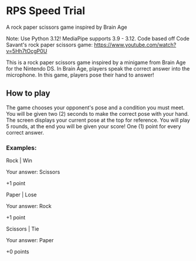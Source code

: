 # RPS Speed Trial
A rock paper scissors game inspired by Brain Age

Note: Use Python 3.12! MediaPipe supports 3.9 - 3.12.
Code based off Code Savant's rock paper scissors game: https://www.youtube.com/watch?v=5Hh7tOcgP0U

This is a rock paper scissors game inspired by a minigame from Brain Age for the Nintendo DS. In Brain Age, players speak the correct answer into the microphone. In this game, players pose their hand to answer!

## How to play

The game chooses your opponent's pose and a condition you must meet.
You will be given two (2) seconds to make the correct pose with your hand. The screen displays your current pose at the top for reference.
You will play 5 rounds, at the end you will be given your score! One (1) point for every correct answer.

### Examples:
Rock | Win

Your answer: Scissors

+1 point

Paper | Lose

Your answer: Rock

+1 point

Scissors | Tie

Your answer: Paper

+0 points
